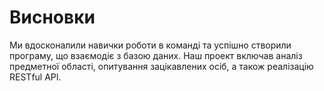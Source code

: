 # Висновки

Ми вдосконалили навички роботи в команді та успішно створили програму, що взаємодіє з базою даних. Наш проект включав аналіз предметної області, опитування зацікавлених осіб, а також реалізацію RESTful API.